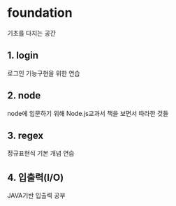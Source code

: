 # foundation
기초를 다지는 공간

## 1. login
로그인 기능구현을 위한 연습
## 2. node
node에 입문하기 위해 Node.js교과서 책을 보면서 따라한 것들
## 3. regex
정규표현식 기본 개념 연습
## 4. 입출력(I/O)
JAVA기반 입출력 공부